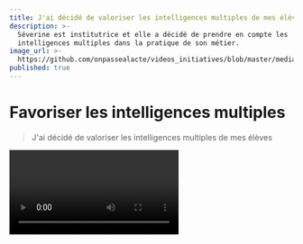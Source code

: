 ```yaml
---
title: J'ai décidé de valoriser les intelligences multiples de mes élèves
description: >-
  Séverine est institutrice et elle a décidé de prendre en compte les
  intelligences multiples dans la pratique de son métier.
image_url: >-
  https://github.com/onpassealacte/videos_initiatives/blob/master/media/intelligences_multiples.jpg?raw=true
published: true
---
```


# Favoriser les intelligences multiples

> J'ai décidé de valoriser les intelligences multiples de mes élèves

<video> 
[skipped]
<thumbnail_large>http://ts.vimeo.com.s3.amazonaws.com/235/662/136709333_640.jpg</thumbnail_large> 
[skipped]
</videos>

<embed src=”http://vimeo.com/moogaloop.swf?clip_id=136709333&server=vimeo.com&show_title=1&show_byline=1&show_portrait=0&color=00adef&fullscreen=1″ type=”application/x-shockwave-flash” allowfullscreen=”true” allowscriptaccess=”always” width=”620″ height=”348″></embed>

Séverine est institutrice et elle a décidé de prendre en compte les intelligences multiples dans la pratique de son métier.

Pour Séverine (selon le travail d'Howard Gardner), l'être humain n'est pas doué d'intelligence mais d'intelligenceS (8 au total). Pour permettre aux enfants de s'épanouir, elle a décidé d'aménager des espaces qui valorisent toutes ces intelligences.

Pour ça elle met en place des temps, des cercles de paroles, des ateliers, où les enfants peuvent utiliser et exprimer leur "intelligence primordiale" en transmettant aux autres les choses qu'ils aiment.  

"On a tous une intelligence primordiale...on est tous différent et on est tous une ressource les uns pour les autres."

Résultat : ils deviennent des personnes ressources dans la classe et se sont valorisés.
